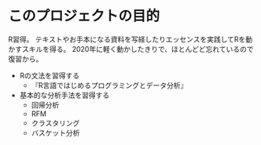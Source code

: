 # このプロジェクトの目的
R習得。
テキストやお手本になる資料を写経したりエッセンスを実践してRを動かすスキルを得る。
2020年に軽く動かしたきりで、ほとんどど忘れているので復習から。

- Rの文法を習得する
    - 『R言語ではじめるプログラミングとデータ分析』
- 基本的な分析手法を習得する
    - 回帰分析
    - RFM
    - クラスタリング
    - バスケット分析